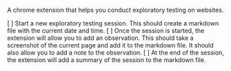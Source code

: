 A chrome extension that helps you conduct exploratory testing on websites.

[ ] Start a new exploratory testing session. This should create a markdown file with the current date and time.
[ ] Once the session is started, the extension will allow you to add an observation. This should take a screenshot of the current page and add it to the markdown file. It should also allow you to add a note to the observation.
[ ] At the end of the session, the extension will add a summary of the session to the markdown file.
